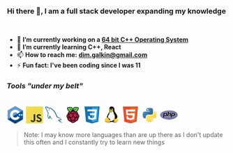 <h3 align="center">Hi there 👋, I am a full stack developer expanding my knowledge</h3><br>


- 🔭 **I’m currently working on a <a href = "https://github.com/OSDEV-PROJECT">64 bit C++ Operating System**</a>
- 🌱 **I’m currently learning C++, React**
- 📫 **How to reach me: dim.galkin@gmail.com**
- ⚡ **Fun fact: I've been coding since I was 11**

<h3 align = "left"><i>Tools "under my belt"</i><br><br></h3>
 <p>
<img width = 40 height = 40 src = "https://github.com/devicons/devicon/blob/master/icons/cplusplus/cplusplus-original.svg">
<img width = 40 height = 40 src = "https://github.com/devicons/devicon/blob/master/icons/javascript/javascript-original.svg">
<img width = 40 height = 40 src = "https://github.com/devicons/devicon/blob/master/icons/mysql/mysql-original.svg">
<img width = 40 height = 40 src = "https://github.com/devicons/devicon/blob/master/icons/raspberrypi/raspberrypi-original.svg">
<img width = 40 height = 40 src = "https://github.com/devicons/devicon/blob/master/icons/css3/css3-original.svg">
<img width = 40 height = 40 src = "https://github.com/devicons/devicon/blob/master/icons/linux/linux-original.svg">
<img width = 40 height = 40 src = "https://github.com/devicons/devicon/blob/master/icons/html5/html5-original.svg">
<img width = 40 height = 40 src = "https://github.com/devicons/devicon/blob/master/icons/python/python-original.svg">
<img width = 40 height = 40 src = "https://github.com/devicons/devicon/blob/master/icons/php/php-original.svg">
 </p>

 > Note: I may know more languages than are up there as I don't update this often and I constantly try to learn new things
